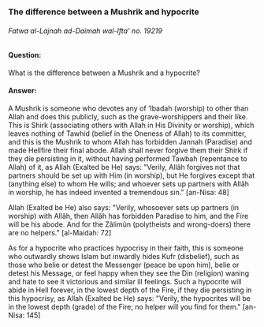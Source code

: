[_metadata_:title]:- "The difference between a Mushrik and hypocrite"
[_metadata_:author]:- "instagram@Alsalafiyyah"
[_metadata_:date]:- "Dhuʻl-Qiʻdah 2, 1441 AH"
[_metadata_:tags]:- "fatwas, islam, alifta, rulings, shariah"

### The difference between a Mushrik and hypocrite
###### Fatwa al-Lajnah ad-Daimah wal-Ifta' no. 19219

#### Question: 
What is the difference between a Mushrik and a hypocrite?
#### Answer: 
A Mushrik is someone who devotes any of ‘Ibadah (worship) to other than Allah and does this publicly, such as the grave-worshippers and their like. This is Shirk (associating others with Allah in His Divinity or worship), which leaves nothing of Tawhid (belief in the Oneness of Allah) to its committer, and this is the Mushrik to whom Allah has forbidden Jannah (Paradise) and made Hellfire their final abode. Allah shall never forgive them their Shirk if they die persisting in it, without having performed Tawbah (repentance to Allah) of it, as Allah (Exalted be He) says: "Verily, Allâh forgives not that partners should be set up with Him (in worship), but He forgives except that (anything else) to whom He wills; and whoever sets up partners with Allâh in worship, he has indeed invented a tremendous sin." [an-Nisa: 48]

Allah (Exalted be He) also says: "Verily, whosoever sets up partners (in worship) with Allâh, then Allâh has forbidden Paradise to him, and the Fire will be his abode. And for the Zâlimûn (polytheists and wrong-doers) there are no helpers." [al-Maidah: 72]

As for a hypocrite who practices hypocrisy in their faith, this is someone who outwardly shows Islam but inwardly hides Kufr (disbelief), such as those who belie or detest the Messenger (peace be upon him), belie or detest his Message, or feel happy when they see the Din (religion) waning and hate to see it victorious and similar ill feelings. Such a hypocrite will abide in Hell forever, in the lowest depth of the Fire, if they die persisting in this hypocrisy, as Allah (Exalted be He) says: "Verily, the hypocrites will be in the lowest depth (grade) of the Fire; no helper will you find for them." [an-Nisa: 145]
